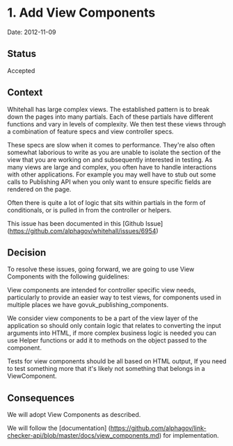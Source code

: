 # 1. Add View Components

Date: 2012-11-09

## Status

Accepted

## Context

Whitehall has large complex views. The established pattern is to break down the pages into many partials. Each of these partials have different functions and vary in levels of complexity. We then test these views through a combination of feature specs and view controller specs.

These specs are slow when it comes to performance. They're also often somewhat laborious to write as you are unable to isolate the section of the view that you are working on and subsequently interested in testing. As many views are large and complex, you often have to handle interactions with other applications. For example you may well have to stub out some calls to Publishing API when you only want to ensure specific fields are rendered on the page.

Often there is quite a lot of logic that sits within partials in the form of conditionals, or is pulled in from the controller or helpers.

This issue has been documented in this [Github Issue] (https://github.com/alphagov/whitehall/issues/6954)

## Decision

To resolve these issues, going forward, we are going to use View Components with the following guidelines:

View components are intended for controller specific view needs, particularly to provide an easier way to test views, for components used in multiple places we have govuk_publishing_components.

We consider view components to be a part of the view layer of the application so should only contain logic that relates to converting the input arguments into HTML, if more complex business logic is needed you can use Helper functions or add it to methods on the object passed to the component.

Tests for view components should be all based on HTML output, If you need to test something more that it's likely not something that belongs in a ViewComponent.

## Consequences

We will adopt View Components as described.

We will follow the [documentation] (https://github.com/alphagov/link-checker-api/blob/master/docs/view_components.md) for implementation.
